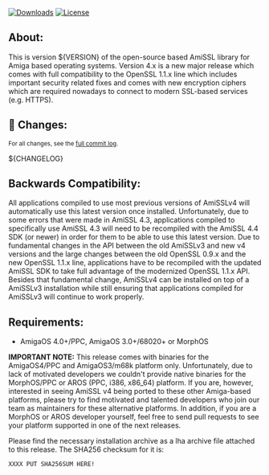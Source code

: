 [![Downloads](https://img.shields.io/github/downloads/jens-maus/amissl/${VERSION}/total.svg)](https://github.com/jens-maus/amissl/releases/${VERSION}) [![License](http://img.shields.io/:license-Apache_2.0-blue.svg?style=flat)](https://www.apache.org/licenses/LICENSE-2.0)

## About:
This is version ${VERSION} of the open-source based AmiSSL library for Amiga based operating systems. Version 4.x is a new major release which comes with full compatibility to the OpenSSL 1.1.x line which includes important security related fixes and comes with new encryption ciphers which are required nowadays to connect to modern SSL-based services (e.g.  HTTPS).

## :construction: Changes:
<sub>For all changes, see the [full commit log](https://github.com/jens-maus/amissl/compare/${PREVIOUS_TAG}...${VERSION}).</sub>

${CHANGELOG}

## Backwards Compatibility:
All applications compiled to use most previous versions of AmiSSLv4 will automatically use this latest version once installed. Unfortunately, due to some errors that were made in AmiSSL 4.3, applications compiled to specifically use AmiSSL 4.3 will need to be recompiled with the AmiSSL 4.4 SDK (or newer) in order for them to be able to use this latest version. Due to fundamental changes in the API between the old AmiSSLv3 and new v4 versions and the large changes between the old OpenSSL 0.9.x and the new OpenSSL 1.1.x line, applications have to be recompiled with the updated AmiSSL SDK to take full advantage of the modernized OpenSSL 1.1.x API. Besides that fundamental change, AmiSSLv4 can be installed on top of a AmiSSLv3 installation while still ensuring that applications compiled for AmiSSLv3 will continue to work properly.

## Requirements:
- AmigaOS 4.0+/PPC, AmigaOS 3.0+/68020+ or MorphOS

**IMPORTANT NOTE:**
This release comes with binaries for the AmigaOS4/PPC and AmigaOS3/m68k platform only.  Unfortunately, due to lack of motivated developers we couldn't provide native binaries for the MorphOS/PPC or AROS (PPC, i386, x86_64) platform. If you are, however, interested in seeing AmiSSL v4 being ported to these other Amiga-based platforms, please try to find motivated and talented developers who join our team as maintainers for these alternative platforms. In addition, if you are a MorphOS or AROS developer yourself, feel free to send pull requests to see your platform supported in one of the next releases.

Please find the necessary installation archive as a lha archive file attached to this release. The SHA256 checksum for it is:

```
XXXX PUT SHA256SUM HERE!
```
